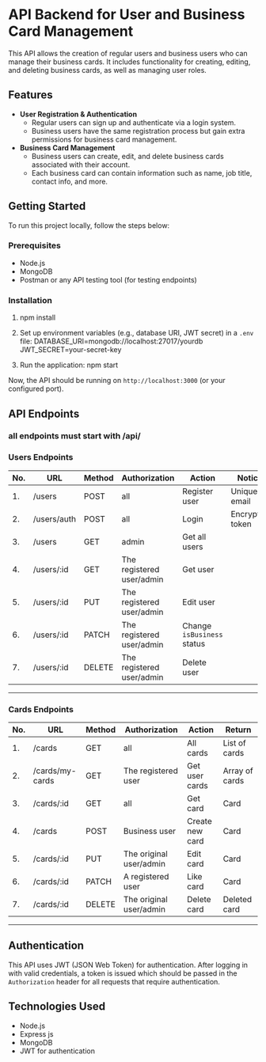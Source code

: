 # API Backend for User and Business Card Management

This API allows the creation of regular users and business users who can manage their business cards. It includes functionality for creating, editing, and deleting business cards, as well as managing user roles.

## Features
- **User Registration & Authentication**
  - Regular users can sign up and authenticate via a login system.
  - Business users have the same registration process but gain extra permissions for business card management.
- **Business Card Management**
  - Business users can create, edit, and delete business cards associated with their account.
  - Each business card can contain information such as name, job title, contact info, and more.
  
## Getting Started

To run this project locally, follow the steps below:

### Prerequisites
- Node.js
- MongoDB 
- Postman or any API testing tool (for testing endpoints)

### Installation
1. npm install

3. Set up environment variables (e.g., database URI, JWT secret) in a `.env` file:
   DATABASE_URI=mongodb://localhost:27017/yourdb
   JWT_SECRET=your-secret-key

4. Run the application:
   npm start


Now, the API should be running on `http://localhost:3000` (or your configured port).

## API Endpoints
### all endpoints must start with /api/

### Users Endpoints

| No. | URL          | Method | Authorization             | Action                        | Notice           | Return            |
|-----|--------------|--------|---------------------------|-------------------------------|------------------|-------------------|
| 1.  | /users       | POST   | all                       | Register user                 | Unique email     | Success (1)       |
| 2.  | /users/auth  | POST   | all                       | Login                         | Encrypted token  |                   |
| 3.  | /users       | GET    | admin                     | Get all users                 |                  | Array of users    |
| 4.  | /users/:id   | GET    | The registered user/admin | Get user                      |                  | User              |
| 5.  | /users/:id   | PUT    | The registered user/admin | Edit user                     |                  | User              |
| 6.  | /users/:id   | PATCH  | The registered user/admin | Change `isBusiness` status    |                  | User              |
| 7.  | /users/:id   | DELETE | The registered user/admin | Delete user                   |                  | Deleted user      |

---

### Cards Endpoints
| No. | URL               | Method | Authorization                | Action           | Return           |
|-----|-------------------|--------|------------------------------|------------------|------------------|
| 1.  | /cards            | GET    | all                          | All cards        | List of cards    |
| 2.  | /cards/my-cards   | GET    | The registered user          | Get user cards   | Array of cards   |
| 3.  | /cards/:id        | GET    | all                          | Get card         | Card             |
| 4.  | /cards            | POST   | Business user                | Create new card  | Card             |
| 5.  | /cards/:id        | PUT    | The original user/admin      | Edit card        | Card             |
| 6.  | /cards/:id        | PATCH  | A registered user            | Like card        | Card             |
| 7.  | /cards/:id        | DELETE | The original user/admin      | Delete card      | Deleted card     |

---


## Authentication
This API uses JWT (JSON Web Token) for authentication. After logging in with valid credentials, a token is issued which should be passed in the `Authorization` header for all requests that require authentication.


## Technologies Used
- Node.js
- Express js
- MongoDB
- JWT for authentication

